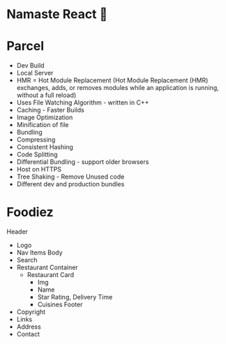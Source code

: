 # Namaste React 🚀

# Parcel

- Dev Build
- Local Server
- HMR = Hot Module Replacement
  (Hot Module Replacement (HMR) exchanges, adds, or removes modules
  while an application is running, without a full reload)
- Uses File Watching Algorithm - written in C++
- Caching - Faster Builds
- Image Optimization
- Minification of file
- Bundling
- Compressing
- Consistent Hashing
- Code Splitting
- Differential Bundling - support older browsers
- Host on HTTPS
- Tree Shaking - Remove Unused code
- Different dev and production bundles

# Foodiez
Header
 - Logo
 - Nav Items
Body
  - Search 
  - Restaurant Container
    - Restaurant Card 
      - Img
      - Name
      - Star Rating, Delivery Time
      - Cuisines
Footer
  - Copyright
  - Links
  - Address
  - Contact 